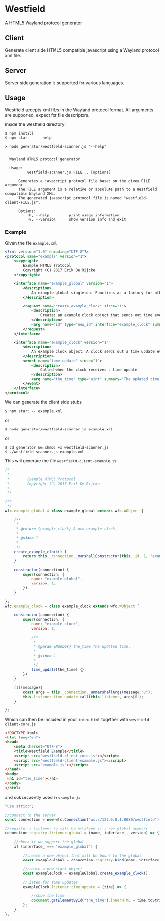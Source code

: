 # Westfield
A HTML5 Wayland protocol generator.

## Client
Generate client side HTML5 compatible javascript using a Wayland protocol xml file.

## Server
Server side generation is supported for various languages.

## Usage
Westfield accepts xml files in the Wayland protocol format. All arguments are supported, expect for file descriptors.

Inside the Westfield directory:
```
$ npm install
$ npm start -- --help

> node generator/westfield-scanner.js "--help"


  Wayland HTML5 protocol generator

  Usage:
          westfield-scanner.js FILE... [options]

      Generates a javascript protocol file based on the given FILE argument.
      The FILE argument is a relative or absolute path to a Westfield compatible Wayland XML.
      The generated javascript protocol file is named "westfield-client-FILE.js".

      Options:
          -h, --help         print usage information
          -v, --version      show version info and exit
```

### Example

Given the file `example.xml`
```xml
<?xml version="1.0" encoding="UTF-8"?>
<protocol name="example" version="1">
    <copyright>
        Example HTML5 Protocol
        Copyright (C) 2017 Erik De Rijcke
    </copyright>

    <interface name="example_global" version="1">
        <description>
            An example global singleton. Functions as a factory for other example objects.
        </description>

        <request name="create_example_clock" since="1">
            <description>
                Creates an example clock object that sends out time events.
            </description>
            <arg name="id" type="new_id" interface="example_clock" summary="A new example clock."/>
        </request>
    </interface>

    <interface name="example_clock" version="1">
        <description>
            An example clock object. A clock sends out a time update every millisecond.
        </description>
        <event name="time_update" since="1">
            <description>
                Called when the clock receives a time update.
            </description>
            <arg name="the_time" type="uint" summary="The updated time."/>
        </event>
    </interface>
</protocol>
```

We can generate the client side stubs:
```
$ npm start -- example.xml
```
or
```
$ node generator/westfield-scanner.js example.xml
```
or
```
$ cd generator && chmod +x westfield-scanner.js
$ ./westfield-scanner.js example.xml
```

This will generate the file `westfield-client-example.js`:
```javascript
/*
 *
 *        Example HTML5 Protocol
 *        Copyright (C) 2017 Erik De Rijcke
 *
 */

/**
 */
wfc.example_global = class example_global extends wfc.WObject {

	/**
	 *
	 * @return {example_clock} A new example clock.
	 *
	 * @since 1
	 *
	 */
	create_example_clock() {
		return this._connection._marshallConstructor(this._id, 1, "example_clock", [wfc._newObject()]);
	}

	constructor(connection) {
		super(connection, {
			name: "example_global",
			version: 1,
		});
	}

};
wfc.example_clock = class example_clock extends wfc.WObject {

	constructor(connection) {
		super(connection, {
			name: "example_clock",
			version: 1,

			/**
			 *
			 * @param {Number} the_time The updated time.
			 *
			 * @since 1
			 *
			 */
			time_update(the_time) {},
		});
	}

	[1](message){
		const args = this._connection._unmarshallArgs(message,"u");
		this.listener.time_update.call(this.listener, args[0]);
	}

};
```

Which can then be included in your `index.html` together with `westfield-client-core.js`
```html
<!DOCTYPE html>
<html lang="en">
<head>
    <meta charset="UTF-8">
    <title>Westfield Example</title>
    <script src="westfield-client-core.js"></script>
    <script src="westfield-client-example.js"></script>
    <script src="example.js"></script>
</head>
<body>
 <h1 id="the_time"></h1>
</body>
</html>
```

and subsequently used in `example.js`
```javascript
"use strict";

//connect to the server
const connection = new wfc.Connection("ws://127.0.0.1:8080/westfield");

//register a listener to will be notified if a new global appears
connection.registry.listener.global = (name, interface_, version) => {

    //check if we support the global
    if (interface_ === "example_global") {

        //create a new object that will be bound to the global
        const exampleGlobal = connection.registry.bind(name, interface_, version);

        //create a new clock object
        const exampleClock = exampleGlobal.create_example_clock();

        //listen for time updates
        exampleClock.listener.time_update = (time) => {

            //show the time
            document.getElementById("the_time").innerHTML = time.toString();
        };
    }
};
```
